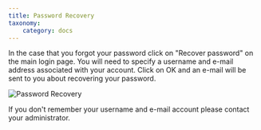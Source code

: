 ```yaml
---
title: Password Recovery
taxonomy:
    category: docs
---
```


In the case that you forgot your password click on "Recover password" on the main login page. You will need to specify a username and e-mail address associated with your account. Click on OK and an e-mail will be sent to you about recovering your password.

![Password Recovery](/images/password_recovery.png)

If you don't remember your username and e-mail account please contact your administrator.